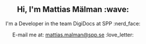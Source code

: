 <!-- Header -->
<h2 align="center">
  Hi, I'm Mattias Mälman :wave:
</h2>

<!-- "About" section -->
<p align="center">
  I'm a Developer in the team DigiDocs at SPP :nerd_face:
</p>

<p align="center">
  E-mail me at: <a href="mailto:mattias.malman@spp.se">mattias.malman@spp.se</a> :love_letter:
</p>
